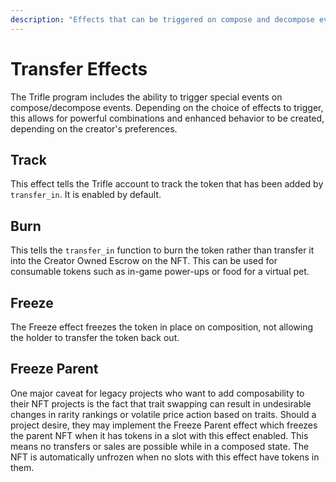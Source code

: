 ```yaml
---
description: "Effects that can be triggered on compose and decompose events."
---
```


# Transfer Effects
The Trifle program includes the ability to trigger special events on compose/decompose events. Depending on the choice of effects to trigger, this allows for powerful combinations and enhanced behavior to be created, depending on the creator's preferences.
## Track
This effect tells the Trifle account to track the token that has been added by `transfer_in`. It is enabled by default.
## Burn
This tells the `transfer_in` function to burn the token rather than transfer it into the Creator Owned Escrow on the NFT. This can be used for consumable tokens such as in-game power-ups or food for a virtual pet.
## Freeze
The Freeze effect freezes the token in place on composition, not allowing the holder to transfer the token back out.
## Freeze Parent
One major caveat for legacy projects who want to add composability to their NFT projects is the fact that trait swapping can result in undesirable changes in rarity rankings or volatile price action based on traits. Should a project desire, they may implement the Freeze Parent effect which freezes the parent NFT when it has tokens in a slot with this effect enabled. This means no transfers or sales are possible while in a composed state. The NFT is automatically unfrozen when no slots with this effect have tokens in them.